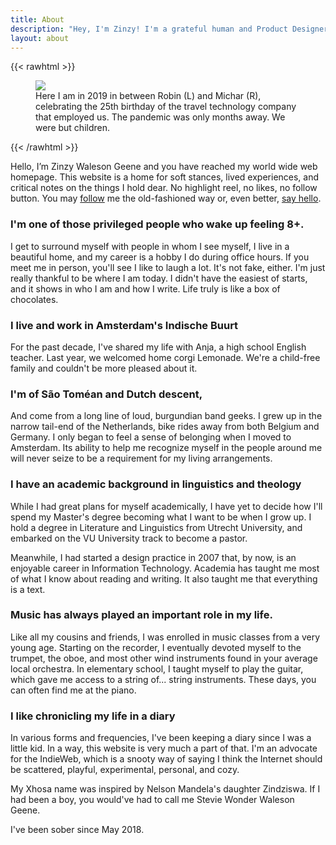 ```yaml
---
title: About
description: "Hey, I'm Zinzy! I'm a grateful human and Product Designer living and working in Amsterdam"
layout: about
---
```


{{< rawhtml >}}

  <figure>
    <img src="/img/zinzy.jpg" class="w-full" class="Two White men and a Black person smile at the camera with champagne glasses in their hand." />
    <figcaption>Here I am in 2019 in between Robin (L) and Michar (R), celebrating the 25th birthday of the travel technology company that employed us. The pandemic was only months away. We were but children.</figcaption>
  </figure>
{{< /rawhtml >}}

Hello, I’m Zinzy Waleson Geene and you have reached my world wide web homepage. This website is a home for soft stances, lived experiences, and critical notes on the things I hold dear. No highlight reel, no likes, no follow button. You may [follow](/follow) me the old-fashioned way or, even better, [say hello](/hello).

### I'm one of those privileged people who wake up feeling 8+.

I get to surround myself with people in whom I see myself, I live in a beautiful home, and my career is a hobby I do during office hours. If you meet me in person, you'll see I like to laugh a lot. It's not fake, either. I'm just really thankful to be where I am today. I didn't have the easiest of starts, and it shows in who I am and how I write. Life truly is like a box of chocolates.

### I live and work in Amsterdam's Indische Buurt

For the past decade, I've shared my life with Anja, a high school English teacher. Last year, we welcomed home corgi Lemonade. We're a child-free family and couldn't be more pleased about it.

### I'm of São Toméan and Dutch descent,

And come from a long line of loud, burgundian band geeks. I grew up in the narrow tail-end of the Netherlands, bike rides away from both Belgium and Germany. I only began to feel a sense of belonging when I moved to Amsterdam. Its ability to help me recognize myself in the people around me will never seize to be a requirement for my living arrangements.

### I have an academic background in linguistics and theology

While I had great plans for myself academically, I have yet to decide how I'll spend my Master's degree becoming what I want to be when I grow up. I hold a degree in Literature and Linguistics from Utrecht University, and embarked on the VU University track to become a pastor.

Meanwhile, I had started a design practice in 2007 that, by now, is an enjoyable career in Information Technology. Academia has taught me most of what I know about reading and writing. It also taught me that everything is a text.

### Music has always played an important role in my life.

Like all my cousins and friends, I was enrolled in music classes from a very young age. Starting on the recorder, I eventually devoted myself to the trumpet, the oboe, and most other wind instruments found in your average local orchestra. In elementary school, I taught myself to play the guitar, which gave me access to a string of... string instruments. These days, you can often find me at the piano.

### I like chronicling my life in a diary

In various forms and frequencies, I've been keeping a diary since I was a little kid. In a way, this website is very much a part of that. I'm an advocate for the IndieWeb, which is a snooty way of saying I think the Internet should be scattered, playful, experimental, personal, and cozy.

My Xhosa name was inspired by Nelson Mandela's daughter Zindziswa. If I had been a boy, you would've had to call me Stevie Wonder Waleson Geene.

I've been sober since May 2018.
